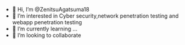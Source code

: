- 👋 Hi, I’m @ZenitsuAgatsuma18
- 👀 I’m interested in Cyber security,network penetration testing and webapp penetration testing
- 🌱 I’m currently learning ...
- 💞️ I’m looking to collaborate

<!---
ZenitsuAgatsuma18/ZenitsuAgatsuma18 is a ✨ special ✨ repository because its `README.md` (this file) appears on your GitHub profile.
You can click the Preview link to take a look at your changes.
--->
